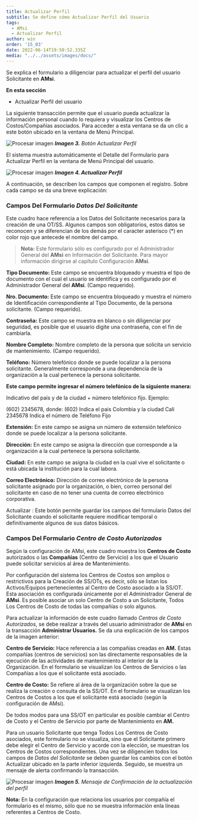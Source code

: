 ```yaml
---
title: Actualizar Perfil
subtitle: Se define cómo Actualizar Perfil del Usuario
tags:
  - AMsi
  - Actualizar Perfil
author: win
order: '15_03'
date: 2022-06-14T19:50:52.335Z
media: "../../assets/images/docs/"
---
```

Se explica el formulario a diligenciar para actualizar el perfil del usuario Solicitante en **AMsi**.

**En esta sección**

- Actualizar Perfil del usuario

La siguiente transacción permite que el usuario pueda actualizar la información personal cuando lo requiera y visualizar los Centros de Costos/Compañías asociados. Para acceder a esta ventana se da un clic a este botón ubicado en la ventana de Menú Principal.

![Procesar imagen](../../assets/images/cap12/chp12_img03.png)
_**Imagen 3.** Botón Actualizar Perfil_

El sistema muestra automáticamente el Detalle del Formulario para Actualizar Perfil en la ventana de Menú Principal del usuario.

![Procesar imagen](../../assets/images/cap12/chp12_img04.png)
**_Imagen 4. Actualizar Perfil_**

A continuación, se describen los campos que componen el registro. Sobre cada campo se da una breve explicación:

### Campos Del Formulario _Datos Del Solicitante_

Este cuadro hace referencia a los Datos del Solicitante necesarios para la creación de una OT/SS. Algunos campos son obligatorios, estos datos se reconocen y se diferencian de los demás por el caracter asterisco (*) en color rojo que antecede el nombre del campo.

>**Nota:** Este formulario sólo es configurado por el Administrador General del **AMsi** en Información del Solicitante. Para mayor información dirigirse al capítulo Configuración **AMsi**.

**Tipo Documento:** Este campo se encuentra bloqueado y muestra el tipo de documento con el cual el usuario se identifica y es configurado por el Administrador General del **AMsi**. (Campo requerido).

**Nro. Documento:** Este campo se encuentra bloqueado y muestra el número de Identificación correspondiente al Tipo Documento, de la persona solicitante. (Campo requerido).

**Contraseña:** Este campo se muestra en blanco o sin diligenciar por seguridad, es posible que el usuario digite una contraseña, con el fin de cambiarla.

**Nombre Completo:** Nombre completo de la persona que solicita un servicio de mantenimiento. (Campo requerido).

**Teléfono:** Número telefónico donde se puede localizar a la persona solicitante. Generalmente corresponde a una dependencia de la organización a la cual pertenece la persona solicitante.

**Este campo permite ingresar el número telefónico de la siguiente manera:**

Indicativo del país y de la ciudad + número telefónico fijo. Ejemplo:

(602) 2345678, donde:
(602) Indica el pais Colombia y la ciudad Cali
2345678	Indica el número de Teléfono Fijo

**Extensión:** En este campo se asigna un número de extensión telefónico donde se puede localizar a la persona solicitante.

**Dirección:** En este campo se asigna la dirección que corresponde a la organización a la cual pertenece la persona solicitante.

**Ciudad:** En este campo se asigna la ciudad en la cual vive el solicitante o está ubicada la institución para la cual labora.

**Correo Electrónico:** Dirección de correo electrónico de la persona solicitante asignado por la organización, o bien, correo personal del solicitante en caso de no tener una cuenta de correo electrónico corporativa.

<a class="btn blue">Actualizar <span class="mdi mdi-pencil"></span></a>: Este botón permite guardar los campos del formulario Datos del Solicitante cuando el solicitante requiere modificar temporal o definitivamente algunos de sus datos básicos.

### Campos Del Formulario _Centro de Costo Autorizados_

Según la configuración de AMsi, este cuadro muestra los **Centros de Costo** autorizados o las **Compañías** (Centro de Servicio) a los que el Usuario puede solicitar servicios al área de Mantenimiento.



Por configuración del sistema los Centros de Costos son amplios o restrictivos para la Creación de SS/OTs, es decir,  sólo se listan los Activos/Equipos pertenecientes  al Centro de Costo asociado a la SS/OT.  Esta asociación es configurada únicamente por el Administrador General de **AMsi**. Es posible asociar un solo Centro de Costo a un Solicitante,  Todos Los Centros de Costo de todas las compañías o solo algunos.

Para actualizar  la información de este cuadro llamado _Centros de Costo Autorizados_, se debe realizar a través del usuario administrador de **AMsi** en la transacción **Administrar Usuarios.** Se da una explicación de los campos de la imagen anterior:


**Centro de Servicio:** Hace referencia a las  compañías creadas en **AM.** Estas compañías (centros de servicios) son las directamente responsables de la ejecución de las actividades de mantenimiento al interior de la Organización. En el formulario se visualizan los Centros de Servicios o las Compañías a los que el solicitante está asociado.

**Centro de Costo:** Se refiere al área de la organización sobre la que se realiza la creación o consulta de la SS/OT. En el formulario se visualizan los Centros de Costos a los que el solicitante está asociado (según la configuración de AMsi).

De todos modos para una SS/OT en particular es posible cambiar el Centro de Costo y  el Centro de Servicio por parte de Mantenimiento en **AM.**

Para un usuario Solicitante que tenga Todos Los Centros de Costo asociados, este formulario no se visualiza, sino que el Solicitante primero debe elegir el Centro de Servicio y acorde con la elección, se muestran los Centros de Costos correspondientes.
Una vez se diligencien todos los campos de _Datos del Solicitante_ se deben guardar los cambios con el botón  <a class="btn blue">Actualizar <span class="mdi mdi-pencil"></span></a> ubicado en la parte inferior izquierda. Seguido, se muestra un mensaje de alerta confirmando la transacción.

![Procesar imagen](../../assets/images/cap12/chp12_img05.png)
_**Imagen 5.** Mensaje de Confirmación de la actualización del perfil_

**Nota:** En la configuración  que relaciona los usuarios por compañía el formulario es el mismo, sólo que no se muestra información enla líneas referentes a Centros de Costo. 